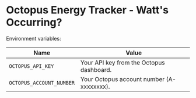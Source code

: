 # Octopus Energy Tracker - Watt's Occurring?

Environment variables:

| Name                     | Value                                     |
| ------------------------ | ----------------------------------------- |
| `OCTOPUS_API_KEY`        | Your API key from the Octopus dashboard.  |
| `OCTOPUS_ACCOUNT_NUMBER` | Your Octopus account number (A-xxxxxxxx). |
